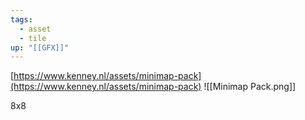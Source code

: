 ```yaml
---
tags:
  - asset
  - tile
up: "[[GFX]]"
---
```

[https://www.kenney.nl/assets/minimap-pack](https://www.kenney.nl/assets/minimap-pack)
![[Minimap Pack.png]]

8x8